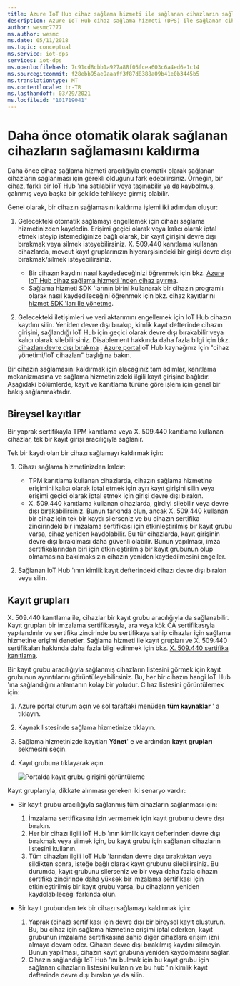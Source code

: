 ```yaml
---
title: Azure IoT Hub cihaz sağlama hizmeti ile sağlanan cihazların sağlamasını kaldırma
description: Azure IoT Hub cihaz sağlama hizmeti (DPS) ile sağlanan cihazların sağlamasını kaldırma
author: wesmc7777
ms.author: wesmc
ms.date: 05/11/2018
ms.topic: conceptual
ms.service: iot-dps
services: iot-dps
ms.openlocfilehash: 7c91cd8cbb1a927a88f05fcea603c6a4ed6e1c14
ms.sourcegitcommit: f28ebb95ae9aaaff3f87d8388a09b41e0b3445b5
ms.translationtype: MT
ms.contentlocale: tr-TR
ms.lasthandoff: 03/29/2021
ms.locfileid: "101719041"
---
```

# <a name="how-to-deprovision-devices-that-were-previously-auto-provisioned"></a>Daha önce otomatik olarak sağlanan cihazların sağlamasını kaldırma 

Daha önce cihaz sağlama hizmeti aracılığıyla otomatik olarak sağlanan cihazların sağlanması için gerekli olduğunu fark edebilirsiniz. Örneğin, bir cihaz, farklı bir IoT Hub 'ına satılabilir veya taşınabilir ya da kaybolmuş, çalınmış veya başka bir şekilde tehlikeye girmiş olabilir. 

Genel olarak, bir cihazın sağlamasını kaldırma işlemi iki adımdan oluşur:

1. Gelecekteki otomatik sağlamayı engellemek için cihazı sağlama hizmetinizden kaydedin. Erişimi geçici olarak veya kalıcı olarak iptal etmek isteyip istemediğinize bağlı olarak, bir kayıt girişini devre dışı bırakmak veya silmek isteyebilirsiniz. X. 509.440 kanıtlama kullanan cihazlarda, mevcut kayıt gruplarınızın hiyerarşisindeki bir girişi devre dışı bırakmak/silmek isteyebilirsiniz.  
 
   - Bir cihazın kaydını nasıl kaydedeceğinizi öğrenmek için bkz. [Azure IoT Hub cihaz sağlama hizmeti 'nden cihaz ayırma](how-to-revoke-device-access-portal.md).
   - Sağlama hizmeti SDK 'larının birini kullanarak bir cihazın programlı olarak nasıl kaydedileceğini öğrenmek için bkz. cihaz kayıtlarını [hizmet SDK 'ları Ile yönetme](./quick-enroll-device-x509-java.md).

2. Gelecekteki iletişimleri ve veri aktarımını engellemek için IoT Hub cihazın kaydını silin. Yeniden devre dışı bırakıp, kimlik kayıt defterinde cihazın girişini, sağlandığı IoT Hub için geçici olarak devre dışı bırakabilir veya kalıcı olarak silebilirsiniz. Disablement hakkında daha fazla bilgi için bkz. [cihazları devre dışı bırakma](../iot-hub/iot-hub-devguide-identity-registry.md#disable-devices) . [Azure portal](https://portal.azure.com)IoT Hub kaynağınız Için "cihaz yönetimi/IoT cihazları" başlığına bakın.

Bir cihazın sağlamasını kaldırmak için alacağınız tam adımlar, kanıtlama mekanizmasına ve sağlama hizmetinizdeki ilgili kayıt girişine bağlıdır. Aşağıdaki bölümlerde, kayıt ve kanıtlama türüne göre işlem için genel bir bakış sağlanmaktadır.

## <a name="individual-enrollments"></a>Bireysel kayıtlar
Bir yaprak sertifikayla TPM kanıtlama veya X. 509.440 kanıtlama kullanan cihazlar, tek bir kayıt girişi aracılığıyla sağlanır. 

Tek bir kaydı olan bir cihazı sağlamayı kaldırmak için: 

1. Cihazı sağlama hizmetinizden kaldır:

   - TPM kanıtlama kullanan cihazlarda, cihazın sağlama hizmetine erişimini kalıcı olarak iptal etmek için ayrı kayıt girişini silin veya erişimi geçici olarak iptal etmek için girişi devre dışı bırakın. 
   - X. 509.440 kanıtlama kullanan cihazlarda, girdiyi silebilir veya devre dışı bırakabilirsiniz. Bunun farkında olun, ancak X. 509.440 kullanan bir cihaz için tek bir kaydı silerseniz ve bu cihazın sertifika zincirindeki bir imzalama sertifikası için etkinleştirilmiş bir kayıt grubu varsa, cihaz yeniden kaydolabilir. Bu tür cihazlarda, kayıt girişinin devre dışı bırakılması daha güvenli olabilir. Bunun yapılması, imza sertifikalarından biri için etkinleştirilmiş bir kayıt grubunun olup olmamasına bakılmaksızın cihazın yeniden kaydedilmesini engeller.

2. Sağlanan IoT Hub 'ının kimlik kayıt defterindeki cihazı devre dışı bırakın veya silin. 


## <a name="enrollment-groups"></a>Kayıt grupları
X. 509.440 kanıtlama ile, cihazlar bir kayıt grubu aracılığıyla da sağlanabilir. Kayıt grupları bir imzalama sertifikasıyla, ara veya kök CA sertifikasıyla yapılandırılır ve sertifika zincirinde bu sertifikaya sahip cihazlar için sağlama hizmetine erişimi denetler. Sağlama hizmeti ile kayıt grupları ve X. 509.440 sertifikaları hakkında daha fazla bilgi edinmek için bkz. [X. 509.440 sertifika kanıtlama](concepts-x509-attestation.md). 

Bir kayıt grubu aracılığıyla sağlanmış cihazların listesini görmek için kayıt grubunun ayrıntılarını görüntüleyebilirsiniz. Bu, her bir cihazın hangi IoT Hub 'ına sağlandığını anlamanın kolay bir yoludur. Cihaz listesini görüntülemek için: 

1. Azure portal oturum açın ve sol taraftaki menüden **tüm kaynaklar** ' a tıklayın.
2. Kaynak listesinde sağlama hizmetinize tıklayın.
3. Sağlama hizmetinizde kayıtları **Yönet**' e ve ardından **kayıt grupları** sekmesini seçin.
4. Kayıt grubuna tıklayarak açın.

   ![Portalda kayıt grubu girişini görüntüleme](./media/how-to-unprovision-devices/view-enrollment-group.png)

Kayıt gruplarıyla, dikkate alınması gereken iki senaryo vardır:

- Bir kayıt grubu aracılığıyla sağlanmış tüm cihazların sağlanması için:
  1. İmzalama sertifikasına izin vermemek için kayıt grubunu devre dışı bırakın. 
  2. Her bir cihazı ilgili IoT Hub 'ının kimlik kayıt defterinden devre dışı bırakmak veya silmek için, bu kayıt grubu için sağlanan cihazların listesini kullanın. 
  3. Tüm cihazları ilgili IoT Hub 'larından devre dışı bıraktıktan veya sildikten sonra, isteğe bağlı olarak kayıt grubunu silebilirsiniz. Bu durumda, kayıt grubunu silerseniz ve bir veya daha fazla cihazın sertifika zincirinde daha yüksek bir imzalama sertifikası için etkinleştirilmiş bir kayıt grubu varsa, bu cihazların yeniden kaydolabileceği farkında olun. 

- Bir kayıt grubundan tek bir cihazı sağlamayı kaldırmak için:
  1. Yaprak (cihaz) sertifikası için devre dışı bir bireysel kayıt oluşturun. Bu, bu cihaz için sağlama hizmetine erişimi iptal ederken, kayıt grubunun imzalama sertifikasına sahip diğer cihazlara erişim izni almaya devam eder. Cihazın devre dışı bırakılmış kaydını silmeyin. Bunun yapılması, cihazın kayıt grubuna yeniden kaydolmasını sağlar. 
  2. Cihazın sağlandığı IoT Hub 'ını bulmak için bu kayıt grubu için sağlanan cihazların listesini kullanın ve bu hub 'ın kimlik kayıt defterinde devre dışı bırakın ya da silin.